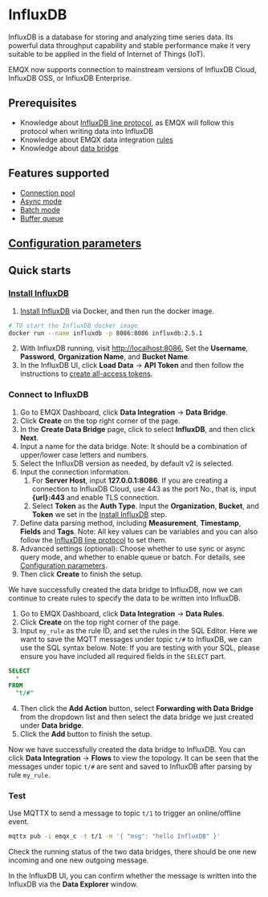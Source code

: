 # InfluxDB

InfluxDB is a database for storing and analyzing time series data. Its powerful data throughput capability and stable performance make it very suitable to be applied in the field of Internet of Things (IoT).

EMQX now supports connection to mainstream versions of InfluxDB Cloud, InfluxDB OSS, or InfluxDB Enterprise.



## Prerequisites

- Knowledge about [InfluxDB line protocol](https://docs.influxdata.com/influxdb/v2.5/reference/syntax/line-protocol/), as EMQX will follow this protocol when writing data into InfluxDB
- Knowledge about EMQX data integration [rules](./rules.md)
- Knowledge about [data bridge](./data-bridges.md)

## Features supported

- [Connection pool](./data-bridges.md#连接池) <!-- TODO 确认改版后知否支持-->
- [Async mode](./data-bridges.md#异步请求模式)
- [Batch mode](./data-bridges.md#批量模式)
- [Buffer queue](./data-bridges.md#缓存队列)

## [Configuration parameters](#Configuration)
<!-- TODO 链接到配置手册对应配置章节。 -->

## Quick starts

### [Install InfluxDB](#install)

1. [Install InfluxDB](https://docs.influxdata.com/influxdb/v2.5/install/) via Docker, and then run the docker image. 

```bash
# TO start the InfluxDB docker image
docker run --name influxdb -p 8086:8086 influxdb:2.5.1
```

2. With InfluxDB running, visit [http://localhost:8086.]( http://localhost:8086) Set the **Username**, **Password**, **Organization Name**, and **Bucket Name**. 
3. In the InfluxDB UI, click **Load Data** -> **API Token** and then follow the instructions to [create all-access tokens](https://docs.influxdata.com/influxdb/v2.5/install/#create-all-access-tokens). 

### Connect to InfluxDB

1. Go to EMQX Dashboard, click **Data Integration** -> **Data Bridge**.
2. Click **Create** on the top right corner of the page.
3. In the **Create Data Bridge** page, click to select **InfluxDB**, and then click **Next**.
4. Input a name for the data bridge. Note: It should be a combination of upper/lower case letters and numbers.
5. Select the InfluxDB version as needed, by default v2 is selected.
6. Input the connection information.
   1. For **Server Host**, input **127.0.0.1:8086**. If you are creating a connection to InfluxDB Cloud, use 443 as the port No., that is, input **{url}:443** and enable TLS  connection. 
   2. Select **Token** as the **Auth Type**. Input the **Organization**, **Bucket**, and **Token** we set in the [Install InfluxDB](#install) step.
7. Define data parsing method, including **Measurement**, **Timestamp**, **Fields** and **Tags**. Note: All key values can be variables and you can also follow the [InfluxDB line protocol](https://docs.influxdata.com/influxdb/v2.5/reference/syntax/line-protocol/) to set them. 
8. Advanced settings (optional): Choose whether to use sync or async query mode, and whether to enable queue or batch. For details, see [Configuration parameters](#Configuration).
9.  Then click **Create** to finish the setup. 

We have successfully created the data bridge to InfluxDB, now we can continue to create rules to specify the data to be written into InfluxDB. 

1. Go to EMQX Dashboard, click **Data Integration** -> **Data Rules**.
2. Click **Create** on the top right corner of the page.
3. Input `my_rule` as the rule ID, and set the rules in the SQL Editor. Here we want to save the MQTT messages under topic `t/#`  to InfluxDB, we can use the SQL syntax below. Note: If you are testing with your SQL, please ensure you have included all required fields in the `SELECT` part. 

  ```sql
  SELECT 
    *
  FROM
    "t/#"
  ```

4. Then click the **Add Action** button, select **Forwarding with Data Bridge** from the dropdown list and then select the data bridge we just created under **Data bridge**.  
5. Click the **Add** button to finish the setup. 

Now we have successfully created the data bridge to InfluxDB. You can click **Data Integration** -> **Flows** to view the topology. It can be seen that the messages under topic `t/#`  are sent and saved to InfluxDB after parsing by rule  `my_rule`. 

### Test

Use MQTTX  to send a message to topic  `t/1`  to trigger an online/offline event. 

```bash
mqttx pub -i emqx_c -t t/1 -m '{ "msg": "hello InfluxDB" }'
```

Check the running status of the two data bridges, there should be one new incoming and one new outgoing message. 

In the InfluxDB UI, you can confirm whether the message is written into the InfluxDB via the **Data Explorer** window. 